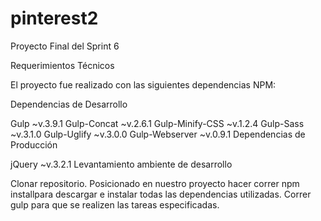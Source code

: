# pinterest2
Proyecto Final del Sprint 6

Requerimientos Técnicos

El proyecto fue realizado con las siguientes dependencias NPM:

Dependencias de Desarrollo

Gulp ~v.3.9.1
Gulp-Concat ~v.2.6.1
Gulp-Minify-CSS ~v.1.2.4
Gulp-Sass ~v.3.1.0
Gulp-Uglify ~v.3.0.0
Gulp-Webserver ~v.0.9.1
Dependencias de Producción

jQuery ~v.3.2.1
Levantamiento ambiente de desarrollo

Clonar repositorio.
Posicionado en nuestro proyecto hacer correr npm installpara descargar e instalar todas las dependencias utilizadas.
Correr gulp para que se realizen las tareas especificadas.
